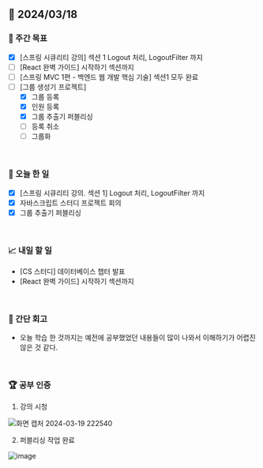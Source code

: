 ## 📅 2024/03/18

### 👏 주간 목표

- [x] [스프링 시큐리티 강의] 섹션 1 Logout 처리, LogoutFilter 까지
- [ ] [React 완벽 가이드] 시작하기 섹션까지
- [ ] [스프링 MVC 1편 - 백엔드 웹 개발 핵심 기술] 섹션1 모두 완료
- [ ] [그룹 생성기 프로젝트]
  - [x] 그룹 등록
  - [x] 인원 등록
  - [x] 그룹 추출기 퍼블리싱
  - [ ] 등록 취소
  - [ ] 그룹화

<br />

### 💯 오늘 한 일

- [x] [스프링 시큐리티 강의. 섹션 1] Logout 처리, LogoutFilter 까지
- [x] 자바스크립트 스터디 프로젝트 회의
- [x] 그룹 추출기 퍼블리싱

<br />

### 📈 내일 할 일

- [CS 스터디] 데이터베이스 챕터 발표
- [React 완벽 가이드] 시작하기 섹션까지

<br />

### 🤔 간단 회고

- 오늘 학습 한 것까지는 예전에 공부했었던 내용들이 많이 나와서 이해하기가 어렵진 않은 것 같다.

<br />

### 🏆 공부 인증
1. 강의 시청

![화면 캡처 2024-03-19 222540](https://github.com/suld2495/TIL/assets/42727909/373f2338-9fcc-4f8b-af7c-0c9ec2b08083)

2. 퍼블리싱 작업 완료

![image](https://github.com/suld2495/TIL/assets/42727909/42909640-a5a4-48ee-a4f6-e3904b9eff7b)

